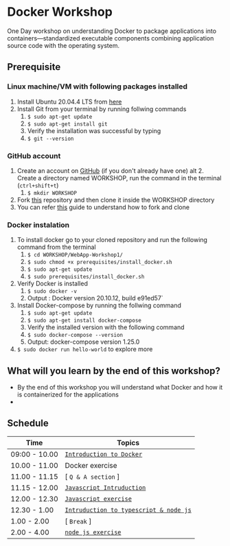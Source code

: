 # Docker Workshop

One Day workshop on understanding Docker to package applications into containers—standardized executable components combining application source code with the operating system.

## Prerequisite

### Linux machine/VM with following packages installed
  1. Install Ubuntu 20.04.4 LTS from [here](https://releases.ubuntu.com/20.04/)
  2. Install Git from your terminal by running follwing commands
     1. `$ sudo apt-get update`
     2. `$ sudo apt-get install git`
     3. Verify the installation was successful by typing
     4. `$ git --version`

### GitHub account
  1.  Create an account on [GitHub](https://github.com/join) (if you don't already have one)
alt  2.  Create a directory named WORKSHOP, run the command in the terminal (`ctrl+shift+t`)
      1.  `$ mkdir WORKSHOP`
  3.  Fork [this](https://github.com/UniCourt/WebApp-Workshop1) repository and then clone it inside the WORKSHOP directory
  4.  You can refer [this](https://docs.github.com/en/get-started/quickstart/fork-a-repo) guide to understand how to fork and clone

### Docker instalation
  1.  To install docker go to your cloned repository and run the following command from the terminal
      1.  `$ cd WORKSHOP/WebApp-Workshop1/`
      2.  `$ sudo chmod +x prerequisites/install_docker.sh`
      3.  `$ sudo apt-get update`
      4.  `$ sudo prerequisites/install_docker.sh`
  2. Verify Docker is installed 
     1. `$ sudo docker -v`
     2. Output : Docker version 20.10.12, build e91ed57`
  3. Install Docker-compose by running the follwing command
     1. `$ sudo apt-get update`
     2. `$ sudo apt-get install docker-compose`
     3. Verify the installed version with the following command
     4. `$ sudo docker-compose --version`
     5. Output: docker-compose version 1.25.0
  4. `$ sudo docker run hello-world` to explore more

## What will you learn by the end of this workshop?
- By the end of this workshop you will understand what Docker and how it is containerized for the applications
- 

## **Schedule**
| Time                    |   Topics
| --                      |   --
| 09:00 - 10.00           |  [`Introduction to Docker`](docs/Docker.pdf)
| 10.00 - 11.00           |  Docker exercise
| 11.00 - 11.15           |  [ `Q & A section` ] 
| 11.15 - 12.00           |  [`Javascript Intruduction`](docs/Javascript_NodeJS.pdf)
| 12.00 - 12.30           |  [`Javascript exercise`](playground/README.md)
| 12.30 - 1.00            |  [`Intruduction to typescript & node js`](docs/Javascript_NodeJS.pdf)
| 1.00  - 2.00            |  [ `Break` ]
| 2.00  - 4.00            |  [ `node js exercise` ](holiday-app/README.md) 